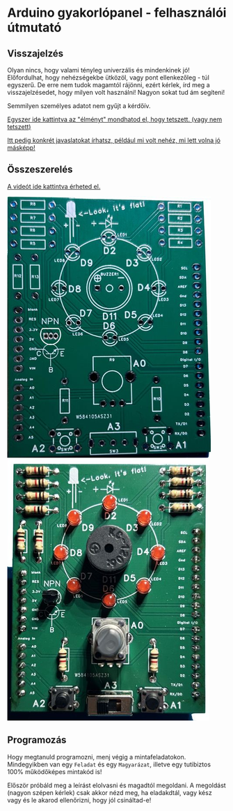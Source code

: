 # Arduino gyakorlópanel - felhasználói útmutató

## Visszajelzés

Olyan nincs, hogy valami tényleg univerzális és mindenkinek jó! Előfordulhat, hogy nehézségekbe ütközöl, vagy pont ellenkezőleg - túl egyszerű. De erre nem tudok magamtól rájönni, ezért kérlek, írd meg a visszajelzésedet, hogy milyen volt használni! Nagyon sokat tud ám segíteni!

Semmilyen személyes adatot nem gyűjt a kérdőív.

[Egyszer ide kattintva az "élményt" mondhatod el, hogy tetszett. (vagy nem tetszett)](https://forms.gle/XTFCtm8d9yMYUctC8)

[Itt pedig konkrét javaslatokat írhatsz, például mi volt nehéz, mi lett volna jó másképp!](https://forms.gle/paG4czfgyr8oau8H7)

## Összeszerelés

[A videót ide kattintva érheted el.](https://youtu.be/ZdfeQkbDTOk)

![Solder practice board](../en/media/base_panel.jpg) ![Solder practice board](../en/media/panel_populated.jpg)

## Programozás

Hogy megtanuld programozni, menj végig a mintafeladatokon. Mindegyikben van egy `Feladat` és egy `Magyarázat`, illetve egy tutibiztos 100% működőképes mintakód is!

Először próbáld meg a leírást elolvasni és magadtól megoldani. A megoldást (nagyon szépen kérlek) csak akkor nézd meg, ha eladakdtál, vagy kész vagy és le akarod ellenőrizni, hogy jól csináltad-e!
